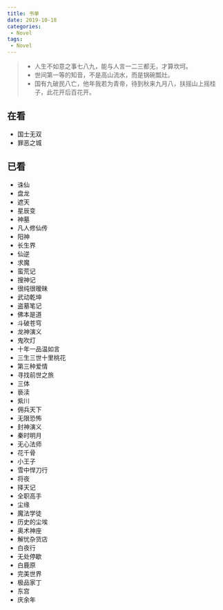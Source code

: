 ```yaml
---
title: 书单
date: 2019-10-18
categories: 
 - Novel
tags: 
 - Novel
---
```


>- 人生不如意之事七八九，能与人言一二三都无，才算坎坷。
>- 世间第一等的知音，不是高山流水，而是锅碗瓢灶。
>- 国有九破民八亡，他年我若为青帝，待到秋来九月八，扶摇山上摇桂子，此花开后百花开。

## 在看

- 国士无双
- 罪恶之城

## 已看

- 诛仙
- 盘龙
- 遮天
- 星辰变
- 神墓
- 凡人修仙传
- 阳神
- 长生界
- 仙逆
- 求魔
- 蛮荒记
- 搜神记
- 很纯很暧昧
- 武动乾坤
- 盗墓笔记
- 佛本是道
- 斗破苍穹
- 龙神演义
- 鬼吹灯
- 十年一品温如言
- 三生三世十里桃花
- 第三种爱情
- 寻找前世之旅
- 三体
- 亵渎
- 紫川
- 佣兵天下
- 无限恐怖
- 封神演义
- 秦时明月
- 无心法师
- 花千骨
- 小王子
- 雪中悍刀行
- 将夜
- 择天记
- 全职高手
- 尘缘
- 魔法学徒
- 历史的尘埃
- 奥术神座
- 解忧杂货店
- 白夜行
- 无处停歇
- 白鹿原
- 完美世界
- 极品家丁
- 东宫
- 庆余年